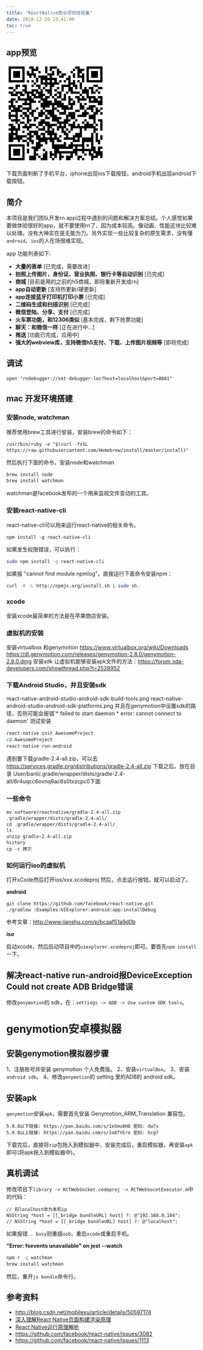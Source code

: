 ```yaml
---
title: "ReactNative商业项目经验集"
date: 2018-12-20 23:41:00
toc: true
---
```


## app预览

![](./index/1.png)

下载页面判断了手机平台，iphone出现ios下载按钮，android手机出现android下载按钮。

## 简介

本项目是我们团队开发rn app过程中遇到的问题和解决方案总结。个人感觉如果要做体验很好的app，就不要使用rn了，因为成本较高。像动画、性能这块比较难以处理。没有大神实在是无能为力。另外实现一些比较复杂的原生需求，没有懂`android`、`ios`的人在场很难实现。

app 功能列表如下: 

- **大量的表单** [已完成，需要改进]
- **拍照上传图片，身份证、营业执照、银行卡等自动识别** [已完成]
- **商城** [目前是用的之前的h5商城，即将重新开发成rn]
- **app自动更新** [支持热更新/硬更新]
- **app连接蓝牙打印机打印小票** [已完成]
- **二维码生成和扫描识别** [已完成]
- **微信登陆、分享、支付** [已完成]
- **火车票功能，和12306类似** [基本完成，剩下抢票功能]
- **聊天：和微信一样** [正在进行中...]
- **推送** [功能已完成，应用中]
- **强大的webview库，支持微信h5支付、下载、上传图片视频等** [即将完成]

## 调试

```
open "rndebugger://set-debugger-loc?host=localhost&port=8081"
```

## mac 开发环境搭建

### 安装node, watchman

推荐使用brew工具进行安装，安装brew的命令如下：

```
/usr/bin/ruby -e "$(curl -fsSL https://raw.githubusercontent.com/Homebrew/install/master/install)"
```

然后执行下面的命令，安装node和watchman

```bash
brew install node
brew install watchman
```

watchman是facebook发布的一个用来监视文件变动的工具。

### 安装react-native-cli

react-native-cli可以用来运行react-native的相关命令。

```
npm install -g react-native-cli
```

如果发生权限错误，可以执行：

```bash
sudo npm install -g react-native-cli
```

如果报 "cannot find module npmlog"，直接运行下面命令安装npm：

```bash
curl -0 -L http://npmjs.org/install.sh | sudo sh.
```

### xcode

安装xcode最简单的方法是在苹果商店安装。

### 虚拟机的安装

安装virtualbox 和genymotion
https://www.virtualbox.org/wiki/Downloads
https://dl.genymotion.com/releases/genymotion-2.8.0/genymotion-2.8.0.dmg
安装sdk
让虚拟机能够安装apk文件的方法：https://forum.xda-developers.com/showthread.php?t=2528952

### 下载Android Studio，并且安装sdk
react-native-android-studio-android-sdk-build-tools.png
react-native-android-studio-android-sdk-platforms.png
并且在genymotion中设置sdk的路径，否则可能会报错'* failed to start daemon * error: cannot connect to daemon'
测试安装

```bash
react-native init AwesomeProject
cd AwesomeProject
react-native run-android
```

遇到要下载gradle-2.4-all.zip，可以去 https://services.gradle.org/distributions/gradle-2.4-all.zip 下载之后，放在目录 User/banli/.gradle/wrapper/dists/gradle-2.4-all/6r4uqcc6ovnq6ac6s0txzcpc0下面

### 一些命令
```
mv software/reactnative/gradle-2.4-all.zip .gradle/wrapper/dists/gradle-2.4-all/
cd .gradle/wrapper/dists/gradle-2.4-all/
ls
unzip gradle-2.4-all.zip
history
cp -r 拷贝
```

### 如何运行iso的虚拟机
打开xCode然后打开ios/xxx.xcodeproj 然后，点击运行按钮。就可以启动了。

**android**

```
git clone https://github.com/facebook/react-native.git
./gradlew :Examples:UIExplorer:android:app:installDebug
```

参考文章：http://www.jianshu.com/p/bcaaf51a9d0b

**iso**

启动xcode，然后启动项目中的`uiexplorer.xcodeproj`即可。要首先`npm install`一下。

## 解决react-native run-android报DeviceException Could not create ADB Bridge错误

修改`genymotion`的 sdk，在：`settings -> ADB -> Use custom SDK tools`。

# genymotion安卓模拟器

## 安装genymotion模拟器步骤

1、注册账号并安装 genymotion 个人免费版。
2、安装`virtualBox`。
3、安装`android sdk`。
4、修改`genymotion`的 setting 里的ADB的 android sdk。

## 安装apk

`genymotion`安装`apk`，需要首先安装 Genymotion_ARM_Translation 兼容包。

```markup
5.0.0以下链接: https://pan.baidu.com/s/1eSmu8H8 密码: dw7s
5.0.0以上链接: https://pan.baidu.com/s/1o8fYEro 密码: hcgf
```
下载完后，直接将`zip`包拖入到模拟器中，安装完成后，重启模拟器，再安装`apk`即可(将apk拖入到模拟器中)。

## 真机调试

修改项目下`library -> RCTWebSocket.codeproj -> RCTWebSocetExecutor.m`中的代码：

```
// 将localhost改为本机ip
NSString *host = [[_bridge bundleURL] host] ?: @"192.168.0.104";
// NSString *host = [[_bridge bundleURL] host] ?: @"localhost";
```

如果报错`.. busy`则重插`usb`，重启`xcode`或重启手机。


**"Error: fsevents unavailable" on jest --watch**

```bash
npm r -g watchman
brew install watchman
```

然后，重开`js bundle`命令行。

## 参考资料

- http://blog.csdn.net/mobilexu/article/details/50597174
- [深入理解React Native页面构建渲染原理](https://blog.csdn.net/xiangzhihong8/article/details/54425807)
- [React Native运行原理解析](https://cloud.tencent.com/developer/article/1036325)
- https://github.com/facebook/react-native/issues/3082
- https://github.com/facebook/react-native/issues/1113
